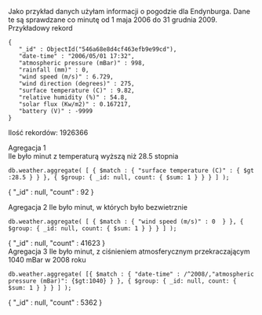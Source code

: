  Jako przykład danych użyłam informacji o pogodzie dla Endynburga. Dane te są sprawdzane co minutę od 1 maja 2006 do 31 grudnia 2009.  
 Przykładowy rekord  
 ```
 {
	"_id" : ObjectId("546a68e8d4cf463efb9e99cd"),
	"date-time" : "2006/05/01 17:32",
	"atmospheric pressure (mBar)" : 998,
	"rainfall (mm)" : 0,
	"wind speed (m/s)" : 6.729,
	"wind direction (degrees)" : 275,
	"surface temperature (C)" : 9.82,
	"relative humidity (%)" : 54.8,
	"solar flux (Kw/m2)" : 0.167217,
	"battery (V)" : -9999
}
````
Ilość rekordów: 1926366  


Agregacja 1  
Ile było minut z temperaturą wyższą niż 28.5 stopnia
````
db.weather.aggregate( [ { $match : { "surface temperature (C)" : { $gt :28.5 } } }, { $group: { _id: null, count: { $sum: 1 } } } ] );
````
{ "_id" : null, "count" : 92 }

Agregacja 2
Ile było minut, w których było bezwietrznie
````
db.weather.aggregate( [ { $match : { "wind speed (m/s)" : 0  } }, { $group: { _id: null, count: { $sum: 1 } } } ] );
````
{ "_id" : null, "count" : 41623 }   
Agregacja 3
Ile było minut, z ciśnieniem atmosferycznym przekraczającym 1040 mBar w 2008 roku
````
db.weather.aggregate( [{ $match : { "date-time" : /^2008/,"atmospheric pressure (mBar)": {$gt:1040} } }, { $group: { _id: null, count: { $sum: 1 } } } ] );
````
{ "_id" : null, "count" : 5362 }  


